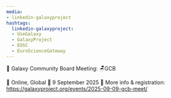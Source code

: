 ```yaml
---
media:
- linkedin-galaxyproject
hashtags:
  linkedin-galaxyproject:
  - UseGalaxy
  - GalaxyProject
  - EOSC
  - EuroScienceGateway
---
```

📣 Galaxy Community Board Meeting: 🪑GCB

📍 Online, Global
📅 9 September 2025
🔗 More info & registration: https://galaxyproject.org/events/2025-09-09-gcb-meet/